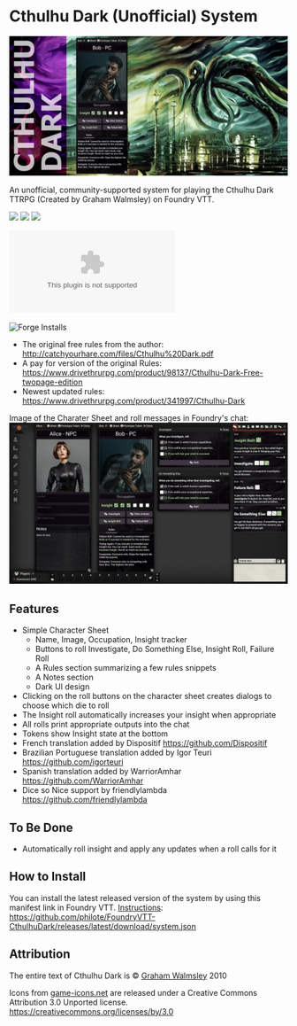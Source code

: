 # Cthulhu Dark (Unofficial) System

![Cover](./assets/cover.webp)

An unofficial, community-supported system for playing the Cthulhu Dark TTRPG (Created by Graham Walmsley) on Foundry VTT.

![](https://img.shields.io/badge/Foundry-v10-informational)
![](https://img.shields.io/badge/Foundry-v11-informational)
![](https://img.shields.io/badge/Foundry-v12-informational)
<!--- Downloads @ Latest Badge -->
![Latest Release Download Count](https://img.shields.io/github/downloads/philote/cthulhudark/latest/system.zip)
<!--- Forge Bazaar Install % Badge -->
![Forge Installs](https://img.shields.io/badge/dynamic/json?label=Forge%20Installs&query=package.installs&suffix=%25&url=https%3A%2F%2Fforge-vtt.com%2Fapi%2Fbazaar%2Fpackage%2Fcthulhudark&colorB=4aa94a)

- The original free rules from the author: http://catchyourhare.com/files/Cthulhu%20Dark.pdf
- A pay for version of the original Rules: https://www.drivethrurpg.com/product/98137/Cthulhu-Dark-Free-twopage-edition
- Newest updated rules: https://www.drivethrurpg.com/product/341997/Cthulhu-Dark

Image of the Charater Sheet and roll messages in Foundry's chat:
![Screenshot](./assets/CD_screenshot.webp)

## Features

- Simple Character Sheet
  - Name, Image, Occupation, Insight tracker
  - Buttons to roll Investigate, Do Something Else, Insight Roll, Failure Roll
  - A Rules section summarizing a few rules snippets
  - A Notes section
  - Dark UI design
- Clicking on the roll buttons on the character sheet creates dialogs to choose which die to roll
- The Insight roll automatically increases your insight when appropriate
- All rolls print appropriate outputs into the chat
- Tokens show Insight state at the bottom
- French translation added by Dispositif https://github.com/Dispositif
- Brazilian Portuguese translation added by Igor Teuri https://github.com/igorteuri
- Spanish translation added by WarriorAmhar https://github.com/WarriorAmhar
- Dice so Nice support by friendlylambda https://github.com/friendlylambda

## To Be Done

- Automatically roll insight and apply any updates when a roll calls for it

## How to Install

You can install the latest released version of the system by using this manifest link in Foundry VTT. [Instructions](https://foundryvtt.com/article/tutorial/): https://github.com/philote/FoundryVTT-CthulhuDark/releases/latest/download/system.json

## Attribution
The entire text of Cthulhu Dark is © [Graham Walmsley](http://catchyourhare.com) 2010

Icons from [game-icons.net](http://game-icons.net) are released under a Creative Commons Attribution 3.0 Unported license. https://creativecommons.org/licenses/by/3.0